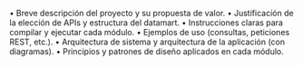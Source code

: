 • Breve descripción del proyecto y su propuesta de valor.
• Justificación de la elección de APIs y estructura del datamart.
• Instrucciones claras para compilar y ejecutar cada módulo.
• Ejemplos de uso (consultas, peticiones REST, etc.).
• Arquitectura de sistema y arquitectura de la aplicación (con diagramas).
• Principios y patrones de diseño aplicados en cada módulo. 